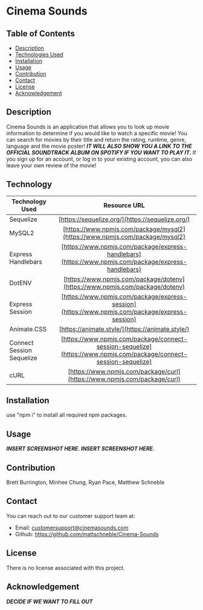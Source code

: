 # Cinema Sounds

## Table of Contents

* [Description](#description)
* [Technologies Used](#technologiesused)
* [Installation](#installation)
* [Usage](#usage)
* [Contribution](#contribution)
* [Contact](#contact)
* [License](#license)
* [Acknowledgement](#acknowledgement)

## Description
Cinema Sounds is an application that allows you to look up movie information to determine if you would like to watch a specific movie! You can search for movies by their title and return the rating, runtime, genre, language and the movie poster! ***IT WILL ALSO SHOW YOU A LINK TO THE OFFICIAL SOUNDTRACK ALBUM ON SPOTIFY IF YOU WANT TO PLAY IT.*** If you sign up for an account, or log in to your existing account, you can also leave your own review of the movie! 

## Technology
| Technology Used        | Resource URL         |
| ---------------------- | :-------------------:|
| Sequelize | [https://sequelize.org/](https://sequelize.org/) |
| MySQL2 | [https://www.npmjs.com/package/mysql2](https://www.npmjs.com/package/mysql2) |
| Express Handlebars | [https://www.npmjs.com/package/express-handlebars](https://www.npmjs.com/package/express-handlebars) |
| DotENV | [https://www.npmjs.com/package/dotenv](https://www.npmjs.com/package/dotenv) |
| Express Session | [https://www.npmjs.com/package/express-session](https://www.npmjs.com/package/express-session) |
| Animate.CSS | [https://animate.style/](https://animate.style/) |
| Connect Session Sequelize | [https://www.npmjs.com/package/connect-session-sequelize](https://www.npmjs.com/package/connect-session-sequelize) |
| cURL | [https://www.npmjs.com/package/curl](https://www.npmjs.com/package/curl) |

## Installation
use "npm i" to install all required npm packages.

## Usage
***INSERT SCREENSHOT HERE. INSERT SCREENSHOT HERE.***

## Contribution
Brett Burrington, Minhee Chung, Ryan Pace, Matthew Schneble

## Contact
You can reach out to our customer support team at:
 - Email: customersupport@cinemasounds.com
 - Github: https://github.com/mattschneble/Cinema-Sounds

## License
There is no license associated with this project. 

## Acknowledgement
***DECIDE IF WE WANT TO FILL OUT***